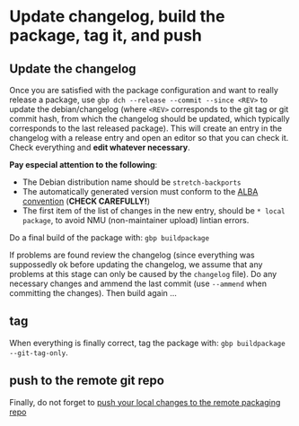 # Update changelog, build the package, tag it, and push

## Update the changelog

Once you are satisfied with the package configuration and want to really 
release a package, use `gbp dch --release --commit --since <REV>` to update 
the debian/changelog (where `<REV>` corresponds to the git tag or git commit hash,
from which the changelog should be updated, which typically corresponds to the 
last released package).
This will create an entry in the changelog with a release entry and open an 
editor so that you can check it. Check everything and **edit whatever necessary**.


**Pay especial attention to the following**:

- The Debian distribution name should be `stretch-backports`
- The automatically generated version must conform to the [ALBA convention](Appendix_3.md) (**CHECK CAREFULLY!**)
- The first item of the list of changes in the new entry, should be 
`* local package`, to avoid NMU (non-maintainer upload) lintian errors.

Do a final build of the package with:
`gbp buildpackage`

If problems are found review the changelog (since everything was suppossedly ok 
before updating the changelog, we assume that any problems at this stage can 
only be caused by the `changelog` file). Do any necessary changes and ammend the
last commit (use `--ammend` when committing the changes). Then build again ...

## tag

When everything is finally correct, tag the package with: 
`gbp buildpackage --git-tag-only`.

## push to the remote git repo

Finally, do not forget to [push your local changes to the remote packaging repo](recipe.Push_to_the_remote_git_repo.md)

